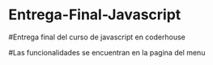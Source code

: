 # Entrega-Final-Javascript


#Entrega final del curso de javascript en coderhouse

#Las funcionalidades se encuentran en la pagina del menu 
